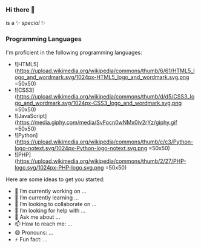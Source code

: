 ### Hi there 👋


 is a ✨ _special_ ✨ 
 
 ### Programming Languages

I'm proficient in the following programming languages:

- ![HTML5](https://upload.wikimedia.org/wikipedia/commons/thumb/6/61/HTML5_logo_and_wordmark.svg/1024px-HTML5_logo_and_wordmark.svg.png =50x50)
- ![CSS3](https://upload.wikimedia.org/wikipedia/commons/thumb/d/d5/CSS3_logo_and_wordmark.svg/1024px-CSS3_logo_and_wordmark.svg.png =50x50)
- ![JavaScript](https://media.giphy.com/media/SvFocn0wNMx0iv2rYz/giphy.gif =50x50)
- ![Python](https://upload.wikimedia.org/wikipedia/commons/thumb/c/c3/Python-logo-notext.svg/1024px-Python-logo-notext.svg.png =50x50)
- ![PHP](https://upload.wikimedia.org/wikipedia/commons/thumb/2/27/PHP-logo.svg/1024px-PHP-logo.svg.png =50x50)

Here are some ideas to get you started:

- 🔭 I’m currently working on ...
- 🌱 I’m currently learning ...
- 👯 I’m looking to collaborate on ...
- 🤔 I’m looking for help with ...
- 💬 Ask me about ...
- 📫 How to reach me: ...
- 😄 Pronouns: ...
- ⚡ Fun fact: ...

